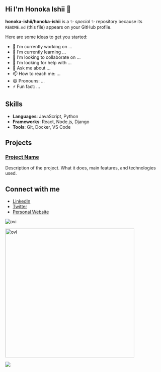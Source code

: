 ## Hi I'm Honoka Ishii 👋

**honoka-ishii/honoka-ishii** is a ✨ _special_ ✨ repository because its `README.md` (this file) appears on your GitHub profile.

Here are some ideas to get you started:

- 🔭 I’m currently working on ...
- 🌱 I’m currently learning ...
- 👯 I’m looking to collaborate on ...
- 🤔 I’m looking for help with ...
- 💬 Ask me about ...
- 📫 How to reach me: ...
- 😄 Pronouns: ...
- ⚡ Fun fact: ...

## Skills

- **Languages**: JavaScript, Python
- **Frameworks**: React, Node.js, Django
- **Tools**: Git, Docker, VS Code

## Projects

### [Project Name](https://github.com/username/project)
Description of the project. What it does, main features, and technologies used.

## Connect with me

- [LinkedIn](https://www.linkedin.com/in/username/)
- [Twitter](https://twitter.com/username)
- [Personal Website](https://username.github.io)

<img src="https://github-readme-stats.vercel.app/api/top-langs?Honoka-Ishii=Honoka-Ishii&show_icons=true&locale=en&layout=compact&theme=chartreuse-dark" alt="ovi" /></p>

<img src="https://github-readme-stats.vercel.app/api?Honoka-Ishii&show_icons=true&locale=en&theme=chartreuse-dark" alt="ovi" width="410" /></p>


<img src="https://github-profile-trophy.vercel.app/?Honoka-Ishii=Honoka-Oshii&theme=juicyfresh&no-bg=true" />



